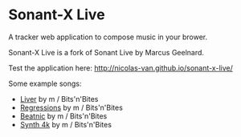 Sonant-X Live
=============

A tracker web application to compose music in your brower.

Sonant-X Live is a fork of Sonant Live by Marcus Geelnard.

Test the application here: http://nicolas-van.github.io/sonant-x-live/

Some example songs:

* [Liver](file:///home/nico/code/sonant-x-live/index.html#N4Igzg9gdg5gMgUyiAXAZgOwBpzRgEQEMAXQ1AbVAjAGMBGAfQhuNWxGvoYBMFWUADDk6NexAK5QEqIR1qMAHkgBuM4fIbKIAG1R0AnACZ1XAO6FlCAGYQATgFtUaE4aYs2LnnzVyarsZLSKOycrkpQqoKeWroohgJ0nuaWNg5OOFAQAJZgCAxWhLy2PioMJKQ0ANZsABz6OKVg4mCkWcgodIZoACwNEQy2CNoIhLl6aABsk33KDPajxAjFHfqJIFYK%2BVnai8vG65tWgwCOqACsNWj1BwMIkFCEUDRBhme9N7zahACeDMRZ9iCExwGy8X1%2BhHs%2FE6a1BAAdHvkTqhgTcEVAylC9N12NobEwNEcEKcoiA8RB8odkR0cOSkcSUbT8ZDofozkyKclrHZHKS4RREsYhEJBVhRcKsBKpZKZdK5bKFfKlYqVUqALo4GgUUDtch0N4y%2FW9EVnIVinGqy0m41ig0ms367DS%2FXA9UAXywOoFdttNv1DotyvlRsNPv9oadCv19XdnpAuqDVqTiZTirVHq9KHIqZzybzscz2fzxdzpfTcYTJarpeT5cLNYb1dVdfjFEb7abwpblY7vZL3bbnaH7fTLZEbn4IQ0Yh844CUlnGnCkVk45iqFe7N8jC5qV5%2B1CE9QNU8M9Jh%2FnQToJ98YRUemiOj0qySFm5aTiGWyuXyhSWJX6cpCCqJx9H0dhGmaVp2jOKYphmW5hlGK8BFQ1CEPmFp%2FziM4t1BKxtl2DcQSpBl0CMEjbnuR5ng3XDKM%2BH4%2FgBIIb1BRiISxFAJmueFESJEk8M2dFMX4CZcXxccBJ8Ol8OpNZZOpd46RZc4JM5N893SEB%2BSzUV9KwYxxWHEy%2B3VTVtVbPS0DM0z8wHPSujs2ygwcosXOc5sMys9zPI8qU3P8vy028ntgqCgRAvC6LItCwcIvCqKEv8pKYr80dvPHZh%2BBvOdvHPac%2BECRcuGXErGHXAqzE0nkStcbLj1PfLV1ofwioXKq7wiOrNCfTqGF3WrSUyHI8gKIoUVkUogJAlAzim%2FomhaQg2lQboDAQwYkLGFBugmAQIP6TCiI6GzKIInZsNhUiSToAQ0DQfZQUGainiveIGKGJj%2FkBNbPvBUS9FRPiMWkubKJE1SOgEG86Sk6lZFkm6ZPxMGtxUrjr3Ugaao%2FWRdN8iVEkSZK0rLCys3rQ1AyjC06BpkUGfNSN6cjRm2ep7BWdpjnufZ1LSbMgWydM4XBeHMWRZHOKs3FlzJbl6sFalpWZcJlXpYreKNYlt0xw0BrghMURmuNrwJA6lrSvvGlt162JNzNwa8c8Q2pz8c2esvHqyttw9Ksd28cZSIbZBGn9xuwhbZhm6o5ujhglugvR5s2oYRh27oanQkBSmO7D4lkfDCIL87qX2ovNhe6AaJeA0Pi%2B34fqCSuwSYqHW5EsHO8RDuOQJLhu%2F7uSyMR1GEf7vuyXxZ3eXxgUxUX4nF8V1e0wpygfL5vNt8TXek33gsfLX3tlZP2s1fPzWqav1WtdlnXT8vx%2Fdfv9Xb5TM%2BX9c5%2BP%2F7PXMoG3cEbO2Z4rYmwti3M2vtwH2zoluccs9iJBzdk1fgVs2qQNQNcQ8MDHyxBDEHJBn54zfjGn%2BZYCdY4bnWjeSCy1VrQwwFuUoW0M4oQmPTDCCwC7dFbhdE6zgbhg0MPoCYT0q53Brm9eB%2F1vosUZA3AGUM6B0HYCDekJIhEaKhhgIRcNCQT2nhSEet1h7UnRsyTGhhlIz1xnPHABNgyGUXmaP%2BEUNQgC1JTLeYY%2FEBg5qmEM1pQwOjOIE20rovJv2Cb6UJnMmyxO3uGE0EToxWi%2Fu42UmTv7RJvrkssv8Cn%2FzflknMOSykVOKV2IpZSMkALjFlYB7sIHlXNsVKqigbawMqgYA8GhiFrEPIbVEF5TZB29igHBrUGB4KDr0iiRD7EPlIaNX8E1STTWIBUOOdBMAISTitdohcE5sOQmtThaw848OWH086JdbllzIvoGoEiqLSNoigOocim4KO4j8wGOEIb8XLsCjEujsbw1HsPZGttFJkX0VYsS1w6TEPnnpFxiRnBYuqRrTx3jN66j2UTM6jMHRnWJdTIypLzTkpJfSqlhoKU0vptSom3Q6WSjcp0ZwIonIijQOyPl2L%2BVikFWKUVeyhUSt5TKw0krxXCrlQK9kPKmXSrVbFGJiqxUapplK3VCSDXs3VaalVCTzXGuZoak15qtX5LqUfMKjq8nH1xeU2p7r6mlK9Z%2FT1LqAr%2Bt9SFfWXBUGgPGXlLBnTZndLNgHeidtiFCOGcA3KMywFoI6Rg2N3V%2BoJoQTMtFX41mR1uYYQ6MdtnATjoYfY9Dk5fLof0M5O0rjgW4VhPYibi6XWWNo2FfDxKUWrg8GRcQegAubn9JR7cuIPTBZo5BOiuI1FsRSKFJIx4mNhQpceCLJ5cUMLDOxIcXY6W1gZIyWBZUBtFhvfJrLQw2nZW459B8OXvudJ%2B50Poak%2BttXE79aS%2F0qmSWGJmITf3GlSuBl9FqoygeA1%2Bnm9kg13vtW6jDIUAPBqddrbD%2F6HV4Zw8RwjVT3EZUaUAnKZtM0RujbAuZa4%2BqwOLSgtNaCvbtSgUHZjMzKo5vY%2BHchGzA5bJ2die6Fpc6LSgkc7Bhg6ColYenc5p0ehqM7SdeIbFDgPOXbC14OdnpSLHZ85TU6%2FlvI4oCx0i6wZ6YYJDI9B1%2B6bpRjupdcL90kn2BjfgZw90aTPQ4i9D8RRLyiyTEjQsH1b0g7Frl6HYsUeqWlj%2BGWClZavjl7%2BeWT4FcfkV1eGVPG2AgKYRAMEgtCKQNwAACuUJY7R9BuiAA) by m / Bits'n'Bites
* [Regressions](file:///home/nico/code/sonant-x-live/index.html#N4Igzg9gdg5gMgUyiAXARjQBgDTmjAEQEMAXI1AbVAjAGM0B9CWk1AdlxvoYBMFWUOEF0Z8SAVygJUQkQwAeSAG4zOdRkogAbVACY0ANjXcA7kSUIAZhABOAW1Rpjupi3bPe%2FVcLouxk6XQnH1oXRSgVQQ9NHRRdAGYAVg8zC2t7R1woCABLMAQGSyI%2BG29lBlIyWgBrdgAOAE5ccrBxMDIc5HQEgBZmiIYbBC0EInzHHt1EppByuzGSBFL0Hr6QS3lCnK1F5d1cDcKhgEdUOsxdGcOhyCgiKFpAjCN1zb4tIgBPBhIcu0D4gc3sMvhU7AIMIDXgwAA73I4IU7oIGw%2BFEcGOTDJEBaaxMdQIpFCXEQQqbSwnTI4vEUxGoKEksEQxJ1XCM1JWWwOZEgGGUHAC7A4fb7JyAkXYMVC6WCiVSvp9ZJGPr7ZKAvqCzUy7Va3U6gC6uFolFAXQoaEmOsllsFFv2ODtkvitptTpd9u1jvd0sdaGdPtdfoF%2BoAvthTZQ%2FcktVHPUkffG0AkE9HJcmHfGY5mUzmgwnARng2GIyhzfFWVmKwmq37WUmjBma7oG06q7by3Gax369X80LQ%2BGQGakwWrXrx2PJxPxwOS%2Ba0G2p0vp8vV5hZ0PI821zuV3uxxuzfvj7vT%2Bvi5vSyfr2fl4f%2Bbeb0%2BDRej4%2F38%2Fzxu5MwBBwQqIXhRABngSFI3hyOEkTBHIMR6Ik2JyBy6TcrIviuH%2BHhiBB6H%2BOBwFcGEyhUoRDBwXECEpOYnIZMB2R5AURQlGUAyVEQNSoIkQgtG0HRdGgXH9EogzDKM4woD05zcQM8ztEsji6GshyWNsux6CitJIgYmBCNcCC3PcjzwUpwIfN8vz%2FN4hzvKC6ICLpmxwlAhJWY5aIYsBjJyJp3iMsplKeTSAXEnidm%2BXiyFct4fJXpOoqSglThJdg4qJWlTjxclTifh%2BMqGiAxqlnOFocBOJVWuVMY9KV1o1XqlWetVFVNeeg5vjlHWTg1lX3qWFoarlnV7r1FBDYNa4jWNU1TpN43TTOr4PvNc0vm1S0rctRZrbFm0bf2i07Xtm2ht%2BBK%2FmcxiAfZl2gQEOHcFB90aNoT0MJFtFoaEGEXSEfhAZ9f1gYEAMKMRBHoeRIPvahWS5PkhTFPJKDaUJFQkFUtQoIJswDK07REJ0qA9GgMzlEMIxjIEPTaf%2BcwLEjebQipOwMxpAVYPE8T7NCNzQIZTy6A5nhmT8fxUyiNnfGF6AvIcTkuVjKLy9LWCstSpLecFbI0uSWvqwr2KMirdT%2Fuy1EodF61ZWlmVpal1sO%2BlR1nvlhVUJe5otQGHDdU1DUOl7vs%2B37XsB8HNXlf7tXR2H0clbNy1R2Vgcp%2BHcfVSNSfO0NCfZxtue7VNBd5znB2jSX%2Bdl4XR3F9XHW1xXn4nReP5uCg%2F5yNh4PcHhwM3Y93fPbEUyIQS0P0h450oGrpFdyDvf3URESL2RL0UaPX3j3RcOMYjyxYLTrHo%2BxmO6NzPH44TEmrKj5NiYEBic2rdNyXslFM6pSNQv5dISZgBj%2Fj0gZB4Tw2Cy1MqCCy4toSSyZETbEct4Q%2BTiErdyAg6hrC8gSZBIVSQ%2FyRMEPyAUGShQ8g0F4Zs0hRWAjFcu%2B5Ha2ido7ZKdc7xGhNB7eqocKqJAGgJJo9DuExmmN7Vac5WFFyro3OaDcJEuykXI%2BuCjpFKO2nQlRH5ZEaOPFoxRE1lF6KfM3QcrdMIgTnjdBeg9QbL2seREeN0t7c1IlPGeuF%2FpYX4HddAbivoDxBvY9%2BpEnGwwYgjZiQRD7CTYhxFAzoLjBAvnxdgXEmo42EnfSmZx%2BGkxkvTfeDRubKU%2FnsNmv9BZC15ncEBxkJYgnMmLH61l6lwPbkUtyzlkHtNRM5FWlp9aa1%2FrgskCthk4O1qSaWwyt5CFoclfYgJ5kpRtsspZiyEoLISsKZZCpsBKi2Y3V2HDhwYG0ZosuGBFyGN3JnC0Zym4XMTJaSOBgPTXOnJnZ5PQmgCT6AJOq9yZqPLrD0ZIAkHS8MBcNAxUL9FqPeY%2BXRsLdRIoRSikMp1uBTw7gSCx5ivH4U%2BowfxN1yIk2cWPc21CKVfWxZ466v1bqEo8CSxl9jMAwXQlvKE9F4ZMSRtJaJx9YlYEFQwPGyT0DYzJqJLJ6B4iPxeC%2FNSUq1bFJZqUpmAUWTxCuJsKp%2FNakwJaVA1A4Dha2Q8kmYIiDOkBXNcrK1aSsHcHGfrfBVIiG%2FwoaQiEDRDYRSpR9XAtCTxrJWesjKyzZSrI2dGlRRyioeyDj6QSELbSJA9AJLNkKIUCK6tmF0EdAyBxEa1YqubJSVuzaIiFfDq2JAjmW08hgWz8J9AYNtbBsqZ1eRVPtMYB2SgMNlKt%2BbwVLkMDm8dQ7DDjrTcOgRqLkV5RhWiu8a6V0LXhVuuF4jd3Qp3eunRm7j0HgxS3M6bcN5XVelYolNjoKkrXvoNYSEg0w0ZVPDegMV73pZWDTlX12Vvq5R%2B7wvLd4RLPrkoVGNOJiolQTLomaDDPwGJk8SC4Fyo1kiqxm6qVXf11r%2FNghSTIiWAUZOIPQhawNNcjOpItpZsAo%2FLZBbG0F6C5hM%2FErq9Z%2BRIwQ3jyCfWTI8gkQhgaqHBt5OtTqSyJTxWU1uxN7t2qNQBcnLTXUhG6a07nFNgidNFtrauIzy6z3ls4QejdR7bPbv3VZuzTmHPnvs85xzNnPNAo825zUxjqBXoEKBnuHj8VA1eqy2Ca8FxQnfTJ7k8X0J0sZXi2eBK%2B6MoHkBlwgSf1vXAygocO9wlI0zajGJmNvnVXQ8JJDV9dUjrFZhh%2BugwFRIYHhpGDiP4aonlq3%2Bzo6jEco3zGp6AOVMcgY0xWxrmNWrYELdjAU1UdNaRgANGtsHsxE0Jz1QVSO8eluQ3j3KQ3ydvKO7ZWp4oxuu9gO7hz2FJo06Znz1m3upo%2B%2FtPzP2tquf%2B6uv7%2FnfuA9BwD7zEPgfg6B59y7cPLOqYvflGwEATCIBQxyxJUAeAAAVKhLC6M6EMQAAA%3D) by m / Bits'n'Bites
* [Beatnic](file:///home/nico/code/sonant-x-live/index.html#N4Igzg9gdg5gMgUyiAXARgCxoDTmjAEQEMAXI1AbVAjAGM0B9CWk1AdlxvoYBMFWUABk51GfEgFcoCVMJBdGADyQA3VDnmiGKiABtUAJgCsRkdwDuRFQgBmEAE4BbWWYNMW7V734vNtN%2BJSMkJeylBq6F46%2BijGpn5ultZ2Tr5QEACWYAgMNkR89r6qDKRktADW6oJyxWASYGQZyCEgxfYIughE2ahGAJxsNeEMjt0kCIWxRhi4Noq5Gbrjkwaz8zbtAI691WsM7ZBQRFC0wcYzIHPeukQAngwkGY7BGld8N%2FdEjgIAzK%2FzAAdjrktqgLlcgVASt9DBpdHYmFoNghti14RBcutQWiEcjUXJ0dCBASEUlbA5nC0AZQcDhVrTsHTGcyfth6czVqz2QzWUzOdgZoK2cymbyRdhWaZhNLsDK5bKFYIALq4WiUUDNCiYDjy7WKhV63UYHX6w2m4364RmmXW2VKgC%2B2A1NIt8rdlo97q9BtdjN9ZsNDqdIE1tqtvptEZ9JsjMejHoD%2Fqj2qDzpQWqj4bj3vdYc9%2BbdqZDLuzBbLOfL5aLmortcrdZz1coDfrrZb0qb6fbbZ7tc7FG7g97nv7Q7Hw479qLCncAgAbGYxD4WjPAtJfDOwhE5DPouo%2Bqs%2FIwySlKTu6G5mAJ4lwAsvz%2F5vJJ1ygAByhVQbi%2FaPT7w%2B3hgTwpNJMmyXJ8gmIphlKIgKkMXZWmGOoGiIJp4IQtoOi6HpYlfDADCGFQRjGSD0APPYbEWZZfCuPF1DQQRjD2A5oGOU5DBMPZ3juB4nmCOQ3g6HivmJPZIRBFEaMBYERN8QkZzonEMVo7ESWU1TcEJWSlMAqxyVSKkaXFBkTOMsycCtcyrNMmzrInO1VXVYt0zQH4pUrVyW1c9yK08%2BtR3s8dBwCoLArbEKwtCvtHTTAdIvi6LgxrBKUq9CKotSy10syjLJyS5scsK5UYucuLcqKu0pxKmcr1Qd8jyfL9uDXfjFwYLcmsYPcVy0ICDIfS8PDfLxxCau9n1ahJ2s%2FHrH26gbdOSYCWnSLIcjyAp1E4xCiJguCUCMQiGGQxpmjQAZcEwzpuheNg2AXHbiIaUi0HuiiqJeijsQYtg%2BniK4WKOE5gj6VlLnmbj7keZ4pOuYSYRaCFgUU%2F7pKhbSGPq%2BSkQ0kBCRUySdJRzSEQx18ODx0k9NPXxqRcjkzO5CVhVs1YhRmNmBWFGYGVWJmGXZrmfN7FUQDVdNYtjBNkyTOM83lmWTVtQMSuS8qhzQAxeS1xkdatHXNe1n4IoVuXZfNUtTYt%2BNEw4FNVZLeMsydv07fN22XY953nY933jX7NB%2BkZIObRDirgodrtw9S7L1ZjyOyujqLY6TicU7j5OquDGqhop1d7zalrOum8Ji%2B687%2F166nlsrx9apQPPv1G2bxqCTwpo6yIpvL8ipr6ylD1WsCNtIo69sqKY3KOk7UOaAiMOGdprpwjAfnw%2BJilGZ7Jgr96lk%2B8GJNRAxXMPAGEEONizm2wSPl4mGUD6LihM%2BBHNYppGoUU8E0aJdRfpJhiBS31AGYiPnJXE2IwZaTfmvUB%2FdaYFQsgmD0qwbQKjQQafUmDkHoN1Cg1kY5RbiyoKVUKhtU7FXyi5AwpYM6RXTtLehDZGHMLTgnNh6tWGUP8hwnhQVuGcPCnwoRmdqGJ1EYFB004tD10bs1AuDUi6zSUDNB8XVfxTBvFXJaBla6DQEPI8aY0nxtxQBcACncFrdTiF4BBsRcBD3WhBSYY8SBlAnq%2BeqtR6inXQkdJe2FghsEOhvYYW9qJaL3pEs%2BWJCZ%2FAwD%2FfYF9WLA16P8OGUM%2BKoAerfeG84BK%2F2%2FmJGSCM5wXGxtwRSakwGKThJAwmFMYECFek%2FSmGJ7FyDphIuytlTKWWQXzLByCxQyhmOg0ywt2zEKcqGPWutCE9kwDgtyBp5kUO7GgNA745QB3mTaA2qyrSrI2aaQ57lvILITIcm0Jyfi5nWUcvZizyFbLWS8ssepLmXJ9nc0w9txFeUzMHJ%2Br1cFLOBWCkFipBEu1DqCtg4KM6wskY2ER%2FD2GAoxUQ9FqLMWS2xewmR3A5GF0UfnCaxcrFtR7rXY81c9FeFJVNZuC1lFtMsWoqImjd59wZQPRxoFnGbRaMUceqAfh9DnAxS6SFfGz3UHhfCsqiKBJunVRic4HqbxIjvXutEPorC%2BoTOcUrmIpKBuxKJh9Ib32CKjTJf90AWkPuJRSYNP5Os1vESpjBqmgIJqiep6lGmgIxkYYNi19KUg0N070oohbYAXKyGYpgFz8jtgqFN2A03M1TUm7AJp3xP2zbmmVRDHIS1KlspFhLEqxVOXiiO4iKF5ibVWBOrblXtumZ2w5Oy628JbYcj59Cfn4urYixkU6oUZVnfHFtbB3xoC1dOgd5DV1cM7WwXk0rp2jvsiu2kGAn65WeYyI50tLZh1RdI6qsjc5ktEko%2FgZj1El23DSzR77OlMsfSy8lTdX0vgWp3DQAEbE%2FAegBexYMnHgRFZgbx0F3GwQngRDAC8iIzzQuYxJKrknL2CF4gjESXr6vWIaiVxqg2CD6DKw%2BgMr7qB%2BLEx10NJp5NfgIV8Hqim409dpGpwDCY1MDeoAN2IHrNI4j6qmuiBUgDjZ8rBlk8HMnwWpjTpoUFadrdMytpC1aDtzJevKBKe2fLM5VLFlne22ZM0Oizjn61kJc05tzdnhEOa8654zvmO0%2Bfc2lLO1AH2GKfcXZR77qUNVpW1ex%2BjZztwAqykawHJqctLi3H8MQCLge%2FLBwVa0EOjwI%2BK9AWHjrytw4HAJWF1UN1CaR3V%2B4MmUX3kaw%2BKNeNtPPpfNJUwkm2o4zk5%2Bd8MYnxKV%2FKT02vUut9eAomcSg2SZNWGt%2Bf14H8sQVHXyDNS0Fo4Mu7T7580Lg4OM4UYoE3newKCgRhmG3WfjWHQOSsb3Di%2BdMA0n3zPVp%2BOuz5h1funsZHOTBXkQdWgh8HeFI5O0ntbJgMHdXftXY1had7oOEctpe1c3Ub2jAfbBwcg9msFxGjtj9q0f2bPPamQT00ROSfXMp6aH45Osc0%2BhYWTtgO2cJmh7z8HkO1ns9zMLld9Ipd06oQ2pHuomJGlR7LjH7yDSc8%2Bdz1nfOgvttbScowMvQWw5XQuKF2zjaI9J2sxnKPfuh3V%2FrRZrkD1k4vf8430Lpfg4tzO3jAdgUBb59I3A9gIDmEQM0Q6JHEI8AAAqlAmM0QH9ogAA%3D) by m / Bits'n'Bites
* [Synth 4k](http://nicolas-van.github.io/sonant-x-live/#N4Igzg9gdg5gMgUyiAXARgEwGYA05owAiAhgC7GoDaoEYAxmgPoR2moCcetDjAJgmxQAGLvSb9SAVygJUIkNyYAPJADc5onqogAbVGgBsaTUwDuxVQgBmEAE4BbDQvoZmrDptcSn3LwOmyKAAsnowqUOrCodp66AAcGKHmljYOTlAQAJZgCIxWxPy2TmqMZOR0ANb6QvIlYJJg5JnI8WhxeCW2CDoIxDn6cW3GICX2faQIRejsiSBWSnmZOhNT8vN5XQCOTutdkFDEUHSBGACsIXML%2FDrEAJ6MpJn2gQZ469d3pfaCaELtl4wAA6HDYIbYoXAA4FQL6CIx4HQ2ZhiUHg%2BSIiB5BZWLZODGo1CQ%2FHEb4cC745LWOyOFCzQFUYyJRk4ZmsnBM9ksznMkSJXAhZn8nCnHCvADsOHaIpEMpwsvlcsVCuVSoAung6FRQC1KGggokVYalcbZXqjQq0Fh2ua5aqAL44bUMrDSk1um0et2W12mq0m%2B2OkA6s2Ky3Wlku91RkSW0360NBX0%2B6MR8MygNOlC6yOem2xhMGlMxnPGsP%2Bh2Z3XYIs13O190ZoPOust%2Bu5xvBjBpts91vKjsMtCcS3GPtRzCvNB63vRgdZscLmfpitN%2BdL9cL%2B2NxRuQT%2FHfeKLOHgSAI%2BFHhSLyHcxc88SmpGnXly71D7l%2BH590PxSGR31yXv%2BjC3keviMA%2B1LpFkOR5AUkz6JwIwRKUpDlFU6A1B0yH1I0xDNMUyFdD0fSBFgBhkVhqiMGMjTwdMszrFYSwrPobzYriKCDJhAJ7NAhzHPopyvACHz3I8zyoAxVzdJ8JKCBgUlAiCOJgoSbFKTCcmoEERJIjuKlogiSKMRx6LGaZRmYlpR4UhYVJpEe9JrjG3KuRy7lch5bJeW5nkbr26ogJqWaVt6oYlsWrphWFkWliW0XxRFEZRZGMXJXFKWnHO2aZRl4UimlaWxbFhVJaVBWJblJUutli51QFK46vVzW1rV%2FktR6bUde1s6NVQ3UDeWgZNT1g39n1zmjVN43Df103zfKW4rjuLBwiYfACHe4j%2BH%2BoEXmoW3AboCGzDuEEOcMYGrW%2BoSfrdO2BO%2B35hAde3PSBCRJHZj6SXgGTZLk%2BSFARVFlMQlTVLU2ENE0LRBOcIpIVRRG9P0tJihgEpI9R4x0UOilMcsdGQiZqno9xuwIPs%2FGPYj7wyWJTwvOpomwqgBhrAs0IEigwnrNz1lxMJ%2BL6RZID4qT4LDBLHFY8SpIYcLSLnU%2BeBOZQKrGIKXLa1rnK4HrfI6%2FrC0BRqWqrjl6V6hK5UskEtupU7BUO%2BlJWuwlFUu47uU29bzv2z7%2BWB8l2UhuHpxMomCYxpH9sxtHEdR3GsfJ%2FH6doHHIYJ6nGeJ4nWfRznLKFxgYdYFrFf2wbVfFlrOkRpXTfV434X1zXlftGWmfFuG3enL3qZDz3Q%2BDyPlpil1psDVPY3TbP0%2BjQvc%2FNcvi91WvK8bpv69LktgYre4KBYwem1vdtv6BF%2ByivdfR2xG0J8oirv3Hq410oIjYF3W%2FG2X6%2FYFALoGiMddA8Jf4v1pH9aCgM4KrEoihNCkMEE4VhgMNoCCUYkUkhjLGoxcZTEwCTbEzE8bqQMghCmCxeIHCOIEQwilWbiROCzBmbN0CnGIRpHmfMuYgmsuAkWKIKE2WMuxMm0tzJk1mPLH47AlaYkgZCdWdY9ZskNsbdRfk1Emy3umc2IVLae2HqleM0VE5%2BmMd3UxTJTFjwDtYl2tiXb2K9iYpx1sLFxDDg3PUBtTgu1wAnfxgSW5%2BJLsEkO4Tw6%2BMsZY2JXdfFeIznExJNdElp27omcuyY9HbwmhrXeHUd55JbCUopbZymlNagU6pq9akVPqbNSadS952m3CiD%2BT0L6HVPLtO%2BQDLoohAvjdakCvzvyPk%2FZ6P9v4PSAoMkBsQxQTPAt9SCUCgwwNgsDTiCCwYQwwlDKiqC8ItGOYwLBaN2BCBuQgmiLEwEXEYqQqYBMOIBKoZcqmfE6GSWjiJNhzD2asJuPcaypxhj82UhxLhAsFYGAUciHgIizKYklniKRhlxZImsmitZKQNnyBUf5HRZLNHG1af2Ax1AjFJQtPSt245GVJi9Cy20DSqVtOaYUrlfYqmNKLAKvlQ1Kwiv5ZywVm5JXipqTy2VZSZVSoah0ngH9pk9PPn%2FM8WqgF3xGTMMZ6yHKnRfF0%2B6ghVl9OZr%2FPVSyBgXDApA2Y%2F0YJAzohgYYJQDnoUTDUC5pz8K0gRhcTo3RUaBBuVG%2B5BDUBiixi8ombzyGy1%2BJzb51M%2FnxH%2BPTMFDwmY3UBXm6yfsoQwrJs8vhmkEWISESisWEtxFS0sjzOWuKFZoDFEiyBwwSWLm1gKE2g6jbDpwEKXJ09ArBVpcGdlCrRVGPjPOzqBTMDdmXQ2VdDdBplhnquudyrzTCsPQukaG6j1KvPaeuaV7DTHoVfvGgnSj7dL%2Fr0%2BZurb7rRAnfcZoRzW%2F1mR%2BD9qy7W%2Fx%2FV9QlDl5CutgbsvU%2FxvWoXBuhMiFFsaBrhgjTB4bsEQijRch5eN0OJsee8smFcvk0JpvoBSoLPjAs%2FvR8FHasCKW5qi9S8LLUttFmTfFGLgE4vRR8ltJbXbCYJfZVWIA%2B3zTZAbVyQpxVTotme5lE7VEHvbJevKnoGHBz3fKlMRUZyZ1HBpwzm6eWmdvWqXTdmhD3pPcuYzjnr0tJc3KsVXnFVud8zU1VTB1XrSAyeED60wM3lAaM48ZhjUyaulMi1QFrULK%2FeBmLhqIEJaggDHZdELk%2BsktxOoMMzkldK4RXDaMMD%2BsI7G%2Bi5DXk7CbfoX4Zx1LUazWcOm0k82MfTazPFXHy3YuhdWnjkm%2BPYsbTzATDb21TdslBmTcn3N6NU4Y9TG2OX%2Bd205hzAWZo%2BYO3t07x2hVHdvc5lT13LuuYuwd27LmlqBVsBAUwiAWhCSEMJJAvAAAKZRJgtCwEIO0QAAA) by m / Bits'n'Bites
